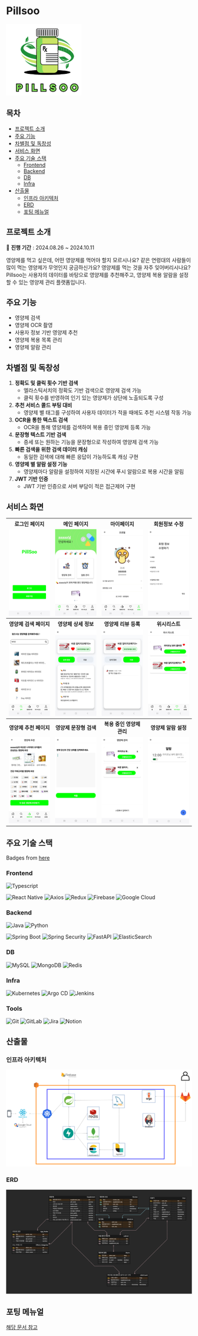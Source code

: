 # Pillsoo

![Pillsoo](resource/PillSooLogo.png)

## 목차

- [프로젝트 소개](#프로젝트-소개)
- [주요 기능](#주요-기능)
- [차별점 및 독창성](#차별점-및-독창성)
- [서비스 화면](#서비스-화면)
- [주요 기술 스택](#주요-기술-스택)
    - [Frontend](#frontend)
    - [Backend](#backend)
    - [DB](#db)
    - [Infra](#infra)
- [산출물](산출물)
    - [인프라 아키텍처](#인프라-아키텍처)
    - [ERD](#erd)
    - [포팅 메뉴얼](#포팅-메뉴얼)

## 프로젝트 소개

📅 **진행 기간** : 2024.08.26 ~ 2024.10.11

영양제를 먹고 싶은데, 어떤 영양제를 먹어야 할지 모르시나요? 같은 연령대의 사람들이 많이 먹는 영양제가 무엇인지 궁금하신가요? 영양제를 먹는 것을 자주 잊어버리시나요? Pillsoo는 사용자의 데이터를 바탕으로 영양제를 추천해주고, 영양제 복용 알람을 설정할 수 있는 영양제 관리 플랫폼입니다.

## 주요 기능

- 영양제 검색
- 영양제 OCR 촬영
- 사용자 정보 기반 영양제 추천
- 영양제 복용 목록 관리
- 영양제 알람 관리

## 차별점 및 독창성

1. **정확도 및 클릭 횟수 기반 검색**
    - 엘라스틱서치의 정확도 기반 검색으로 영양제 검색 가능
    - 클릭 횟수를 반영하여 인기 있는 영양제가 상단에 노출되도록 구성
2. **추천 서비스 콜드 부팅 대비**
    - 영양제 별 태그를 구성하여 사용자 데이터가 적을 때에도 추천 시스템 작동 가능
3. **OCR을 통한 텍스트 검색**
    - OCR을 통해 영양제를 검색하여 복용 중인 영양제 등록 가능
4. **문장형 텍스트 기반 검색**
    - 증세 또는 원하는 기능을 문장형으로 작성하여 영양제 검색 가능
5. **빠른 검색을 위한 검색 데이터 캐싱**
    - 동일한 검색에 대해 빠른 응답이 가능하도록 캐싱 구현
6. **영양제 별 알람 설정 기능**
    - 영양제마다 알람을 설정하여 지정된 시간에 푸시 알람으로 복용 시간을 알림
7. **JWT 기반 인증**
    - JWT 기반 인증으로 서버 부담이 적은 접근제어 구현

## 서비스 화면

<table>
    <tr>
        <th>로그인 페이지</th>
        <th>메인 페이지</th>
        <th>마이페이지</th>
        <th>회원정보 수정</th>
    </tr>
    <tr>
        <td><img src="resource/로그인페이지.jpg"></td>
        <td><img src="resource/홈페이지.jpg"></td>
        <td><img src="resource/마이페이지.jpg"></td>
        <td><img src="resource/회원정보수정.jpg"></td>
    </tr>
    <tr>
        <th>영양제 검색 페이지</th>
        <th>영양제 상세 정보</th>
        <th>영양제 리뷰 등록</th>
        <th>위시리스트</th>
    </tr>
    <tr>
        <td><img src="resource/영양제검색페이지.jpg"></td>
        <td><img src="resource/영양제상세정보페이지.jpg"></td>
        <td><img src="resource/리뷰페이지.jpg"></td>
        <td><img src="resource/위시리스트.jpg"></td>
    </tr>
    <tr>
        <th>영양제 추천 페이지</th>
        <th>영양제 문장형 검색</th>
        <th>복용 중인 영양제 관리</th>
        <th>영양제 알람 설정</th>
    </tr>
    <tr>
        <td><img src="resource/영양제추천페이지.jpg"></td>
        <td><img src="resource/문장형검색.jpg"></td>
        <td><img src="resource/영양제관리.jpg"></td>
        <td><img src="resource/알람설정.jpg"></td>
    </tr>
</table>

## 주요 기술 스택

Badges from [here](https://github.com/alexandresanlim/Badges4-README.md-Profile) 

### Frontend

![Typescript](https://img.shields.io/badge/TypeScript-007ACC?style=for-the-badge&logo=typescript&logoColor=white)

![React Native](https://img.shields.io/badge/react_native-%2320232a.svg?style=for-the-badge&logo=react&logoColor=%2361DAFB)
![Axios](https://img.shields.io/badge/axios-671ddf?&style=for-the-badge&logo=axios&logoColor=white)
![Redux](https://img.shields.io/badge/Redux-593D88?style=for-the-badge&logo=redux&logoColor=white)
![Firebase](https://img.shields.io/badge/firebase-ffca28?style=for-the-badge&logo=firebase&logoColor=black)
![Google Cloud](https://img.shields.io/badge/GoogleCloud-%234285F4.svg?style=for-the-badge&logo=google-cloud&logoColor=white)

### Backend

![Java](https://img.shields.io/badge/java-%23ED8B00.svg?style=for-the-badge&logo=openjdk&logoColor=white)
![Python](https://img.shields.io/badge/python-3670A0?style=for-the-badge&logo=python&logoColor=ffdd54)

![Spring Boot](https://img.shields.io/badge/Spring_Boot-6DB33F?style=for-the-badge&logo=spring-boot&logoColor=white)
![Spring Security](https://img.shields.io/badge/Spring_Security-6DB33F?style=for-the-badge&logo=Spring-Security&logoColor=white)
![FastAPI](https://img.shields.io/badge/fastapi-109989?style=for-the-badge&logo=FASTAPI&logoColor=white)
![ElasticSearch](https://img.shields.io/badge/-ElasticSearch-005571?style=for-the-badge&logo=elasticsearch)

### DB

![MySQL](https://img.shields.io/badge/mysql-4479A1.svg?style=for-the-badge&logo=mysql&logoColor=white)
![MongoDB](https://img.shields.io/badge/MongoDB-%234ea94b.svg?style=for-the-badge&logo=mongodb&logoColor=white)
![Redis](https://img.shields.io/badge/redis-%23DD0031.svg?style=for-the-badge&logo=redis&logoColor=white)

### Infra

![Kubernetes](https://img.shields.io/badge/kubernetes-%23326ce5.svg?style=for-the-badge&logo=kubernetes&logoColor=white)
![Argo CD](https://img.shields.io/badge/Argo%20CD-1e0b3e?style=for-the-badge&logo=argo&logoColor=#d16044)
![Jenkins](https://img.shields.io/badge/Jenkins-49728B?style=for-the-badge&logo=jenkins&logoColor=white)

### Tools

![Git](https://img.shields.io/badge/git-%23F05033.svg?style=for-the-badge&logo=git&logoColor=white)
![GitLab](https://img.shields.io/badge/gitlab-%23181717.svg?style=for-the-badge&logo=gitlab&logoColor=white)
![Jira](https://img.shields.io/badge/jira-%230A0FFF.svg?style=for-the-badge&logo=jira&logoColor=white)
![Notion](https://img.shields.io/badge/Notion-%23000000.svg?style=for-the-badge&logo=notion&logoColor=white)

## 산출물

### 인프라 아키텍처

![Infra](resource/infra.png)

### ERD

![ERD](resource/erd.png)

## 포팅 메뉴얼

[해당 문서 참고](PORTING_MENUAL.md)
